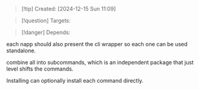 
>[!tip] Created: [2024-12-15 Sun 11:09]

>[!question] Targets: 

>[!danger] Depends: 

each napp should also present the cli wrapper so each one can be used standalone.

combine all into subcommands, which is an independent package that just level shifts the commands.

Installing can optionally install each command directly.